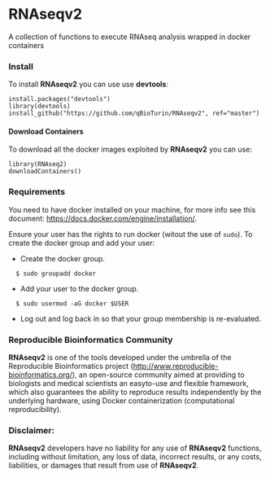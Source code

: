 # RNAseqv2
A collection of functions to execute RNAseq analysis wrapped in docker containers

### Install
To install **RNAseqv2** you can use use **devtools**:

```
install.packages("devtools")
library(devtools)
install_github("https://github.com/qBioTurin/RNAseqv2", ref="master")
```

#### Download Containers
To download all the docker images exploited by **RNAseqv2**  you can use:

```
library(RNAseq2)
downloadContainers()
```


### Requirements
You need to have docker installed on your machine, for more info see this document:
https://docs.docker.com/engine/installation/.

Ensure your user has the rights to run docker (witout the use of ```sudo```). To create the docker group and add your user:

* Create the docker group.

```
  $ sudo groupadd docker
```
* Add your user to the docker group.

```
  $ sudo usermod -aG docker $USER
```
* Log out and log back in so that your group membership is re-evaluated.

### Reproducible Bioinformatics Community
**RNAseqv2** is one of the tools developed under the umbrella of the Reproducible Bioinformatics project (http://www.reproducible-bioinformatics.org/), an open-source community aimed at providing to biologists and medical scientists an easyto-use and flexible framework, which also guarantees the ability to reproduce results independently by the underlying hardware, using Docker containerization (computational reproducibility).

### Disclaimer:
**RNAseqv2**  developers have no liability for any use of **RNAseqv2**  functions, including without limitation, any loss of data, incorrect results, or any costs, liabilities, or damages that result from use of **RNAseqv2**.
